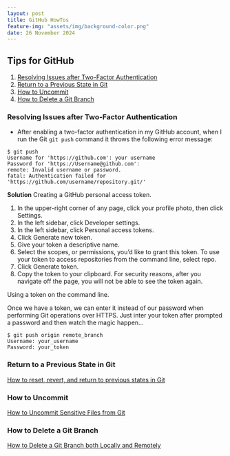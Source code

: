 ```yaml
---
layout: post
title: GitHub HowTos
feature-img: "assets/img/background-color.png"
date: 26 November 2024
---
```


## Tips for GitHub

1. [Resolving Issues after Two-Factor Authentication](#Two-FactorIssues)
2. [Return to a Previous State in Git](#PreviousState)
3. [How to Uncommit](#Uncommit)
4. [How to Delete a Git Branch](#DeleteBranch)


<a name="Two-FactorIssues"></a>
### Resolving Issues after Two-Factor Authentication
* After enabling a two-factor authentication in my GitHub account, when
I run the Git `git push` command it throws the following error message:
```
$ git push
Username for 'https://github.com': your username
Password for 'https://Username@github.com':
remote: Invalid username or password.
fatal: Authentication failed for 'https://github.com/username/repository.git/'
```
**Solution**
Creating a GitHub personal access token.
 1. In the upper-right corner of any page, click your profile photo, then click Settings.
 2. In the left sidebar, click Developer settings.
 3. In the left sidebar, click Personal access tokens.
 4. Click Generate new token.
 5. Give your token a descriptive name.
 6. Select the scopes, or permissions, you’d like to grant this token. To use your token to access repositories from the command line, select repo.
 7. Click Generate token.
 8. Copy the token to your clipboard. For security reasons, after you navigate off the page, you will not be able to see the token again.

 Using a token on the command line.

 Once we have a token, we can enter it instead of our password when performing  Git operations over HTTPS. Just inter your token after prompted a password and then watch the magic happen…

 ```
 $ git push origin remote_branch
 Username: your_username
 Password: your_token
 ```
<a name="PreviousState"></a>
### Return to a Previous State in Git
 [How to reset, revert, and return to previous states in Git](https://opensource.com/article/18/6/git-reset-revert-rebase-commands)

<a name="Uncommit"></a>
### How to Uncommit
[How to Uncommit Sensitive Files from Git](https://www.freecodecamp.org/news/how-to-uncommit-sensitive-files-from-git/)

<a name="DeleteBranch"></a>
### How to Delete a Git Branch
[How to Delete a Git Branch both Locally and Remotely](https://www.freecodecamp.org/news/how-to-delete-a-git-branch-both-locally-and-remotely/)